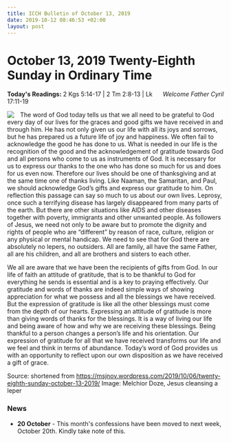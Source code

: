 ```yaml
---
title: ICCH Bulletin of October 13, 2019
date: 2019-10-12 08:46:53 +02:00
layout: post
---
```


# October 13, 2019 Twenty-Eighth Sunday in Ordinary Time
<span style="float: right"><em>Welcome Father Cyril</em></span>
**Today's Readings:** 2 Kgs 5:14-17 | 2 Tm 2:8-13 | Lk 17:11-19


<img style="float: left; margin-right: 1em;" src="https://upload.wikimedia.org/wikipedia/commons/5/53/ChristCleansing.jpg">

The word of God today tells us that we all need to be grateful to God every day of our lives for the graces and good gifts we have received in and through him. He has not only given us our life with all its joys and sorrows, but he has prepared us a future life of joy and happiness. We often fail to acknowledge the good he has done to us. What is needed in our life is the recognition of the good and the acknowledgement of gratitude towards God and all persons who come to us as instruments of God. It is necessary for us to express our thanks to the one who has done so much for us and does for us even now. Therefore our lives should be one of thanksgiving and at the same time one of thanks living. Like Naaman, the Samaritan, and Paul, we should acknowledge God’s gifts and express our gratitude to him. On reflection this passage can say so much to us about our own lives. Leprosy, once such a terrifying disease has largely disappeared from many parts of the earth. But there are other situations like AIDS and other diseases together with poverty, immigrants and other unwanted people. As followers of Jesus, we need not only to be aware but to promote the dignity and rights of people who are “different” by reason of race, culture, religion or any physical or mental handicap. We need to see that for God there are absolutely no lepers, no outsiders. All are family, all have the same Father, all are his children, and all are brothers and sisters to each other.

We all are aware that we have been the recipients of gifts from God. In our life of faith an attitude of gratitude, that is to be thankful to God for everything he sends is essential and is a key to praying effectively. Our gratitude and words of thanks are indeed simple ways of showing appreciation for what we possess and all the blessings we have received. But the expression of gratitude is like all the other blessings must come from the depth of our hearts. Expressing an attitude of gratitude is more than giving words of thanks for the blessings. It is a way of living our life and being aware of how and why we are receiving these blessings. Being thankful to a person changes a person’s life and his orientation. Our expression of gratitude for all that we have received transforms our life and we feel and think in terms of abundance. Today’s word of God provides us with an opportunity to reflect upon our own disposition as we have received a gift of grace.

Source: shortened from https://msjnov.wordpress.com/2019/10/06/twenty-eighth-sunday-october-13-2019/
Image: Melchior Doze, Jesus cleansing a leper

### News 

* **20 October** - This month's confessions have been moved to next week, October 20th. Kindly take note of this.
